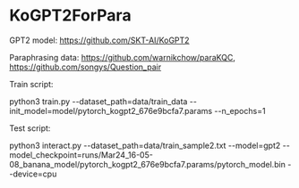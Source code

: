 # KoGPT2ForPara

GPT2 model: https://github.com/SKT-AI/KoGPT2

Paraphrasing data: https://github.com/warnikchow/paraKQC, https://github.com/songys/Question_pair

Train script:

python3 train.py --dataset_path=data/train_data --init_model=model/pytorch_kogpt2_676e9bcfa7.params --n_epochs=1


Test script:

python3 interact.py --dataset_path=data/train_sample2.txt --model=gpt2 --model_checkpoint=runs/Mar24_16-05-08_banana_model/pytorch_kogpt2_676e9bcfa7.params/pytorch_model.bin --device=cpu


